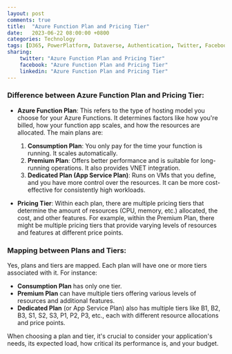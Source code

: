 ```yaml
---
layout: post
comments: true
title:  "Azure Function Plan and Pricing Tier"
date:   2023-06-22 08:00:00 +0800
categories: Technology
tags: [D365, PowerPlatform, Dataverse, Authentication, Twitter, Facebook, LinkedIn]
sharing:
    twitter: "Azure Function Plan and Pricing Tier"
    facebook: "Azure Function Plan and Pricing Tier"
    linkedin: "Azure Function Plan and Pricing Tier"
---
```




### Difference between Azure Function Plan and Pricing Tier:

- **Azure Function Plan**: This refers to the type of hosting model you choose for your Azure Functions. It determines factors like how you're billed, how your function app scales, and how the resources are allocated. The main plans are:
  1. **Consumption Plan**: You only pay for the time your function is running. It scales automatically.
  2. **Premium Plan**: Offers better performance and is suitable for long-running operations. It also provides VNET integration.
  3. **Dedicated Plan (App Service Plan)**: Runs on VMs that you define, and you have more control over the resources. It can be more cost-effective for consistently high workloads.

- **Pricing Tier**: Within each plan, there are multiple pricing tiers that determine the amount of resources (CPU, memory, etc.) allocated, the cost, and other features. For example, within the Premium Plan, there might be multiple pricing tiers that provide varying levels of resources and features at different price points.

### Mapping between Plans and Tiers:

Yes, plans and tiers are mapped. Each plan will have one or more tiers associated with it. For instance:

- **Consumption Plan** has only one tier.
- **Premium Plan** can have multiple tiers offering various levels of resources and additional features.
- **Dedicated Plan** (or App Service Plan) also has multiple tiers like B1, B2, B3, S1, S2, S3, P1, P2, P3, etc., each with different resource allocations and price points.

When choosing a plan and tier, it's crucial to consider your application's needs, its expected load, how critical its performance is, and your budget.